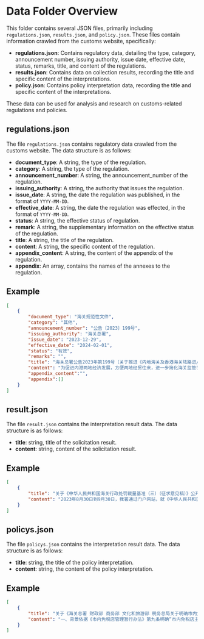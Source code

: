 # Data Folder Overview

This folder contains several JSON files, primarily including `regulations.json`, `results.json`, and `policy.json`. These files contain information crawled from the customs website, specifically:

- **regulations.json**: Contains regulatory data, detailing the type, category, announcement number, issuing authority, issue date, effective date, status, remarks, title, and content of the regulations.
- **results.json**: Contains data on collection results, recording the title and specific content of the interpretations.
- **policy.json**: Contains policy interpretation data, recording the title and specific content of the interpretations.

These data can be used for analysis and research on customs-related regulations and policies.


## regulations.json
The file `regulations.json` contains regulatory data crawled from the customs website. The data structure is as follows:
- **document_type**: A string, the type of the regulation.
- **category**: A string, the type of the regulation.
- **announcement_number**: A string, the announcement_number of the regulation.
- **issuing_authority**: A string, the authority that issues the regulation.
- **issue_date**: A string, the date the regulation was published, in the format of `YYYY-MM-DD`.
- **effective_date**: A string, the date the regulation was effected, in the format of `YYYY-MM-DD`.
- **status**: A string, the effective status of regulation.
- **remark**: A string, the supplementary information on the effective status of the regulation.
- **title**: A string, the title of the regulation.
- **content**: A string, the specific content of the regulation.
- **appendix_content**: A string, the content of the appendix of the regulation.
- **appendix**: An array, contains the names of the annexes to the regulation.

## Example
```json
[
    {
        "document_type": "海关规范性文件",
        "category": "其他",
        "announcement_number": "公告〔2023〕199号",
        "issuing_authority": "海关总署",
        "issue_date": "2023-12-29",
        "effective_date": "2024-02-01",
        "status": "有效",
        "remarks": "",
        "title": "海关总署公告2023年第199号（关于推进《内地海关及香港海关陆路进/出境载货清单》无纸化工作的公告）",
        "content": "为促进内港两地经济发展，方便两地经贸往来，进一步简化海关监管手续，海关总署决定进一步推进《内地海关及香港海关陆路进/出境载货清单》（以下简称《载货清单》）无纸化工作。现就有关事项公告如下：企业在向内地海关办理内地、香港陆路货运车辆（含货运空车）和所载货物各项通关监管手续时，无需提交纸质《载货清单》。《载货清单》的其他相关事项仍按照海关总署公告2004年第42号执行。本公告自2024年2月1日起施行。特此公告。海关总署2023年12月29日",
        "appendix_content":"",
        "appendix":[]
    }
]
```

## result.json
The file `result.json` contains the interpretation result data. The data structure is as follows:
- **title**: string, title of the solicitation result.
- **content**: string, content of the solicitation result.

## Example
```json
[
    {
        "title": "关于《中华人民共和国海关行政处罚裁量基准（三）（征求意见稿）》公开征求社会意见情况的反馈",
        "content": "2023年8月30日到9月30日，我署通过门户网站，就《中华人民共和国海关行政处罚裁量基准（三）（征求意见稿）》向社会公开征求意见。征求意见结束后，共收到有效反馈意见3条，主要涉及调整适用范围、修改相关定义等方面。经研究，部分采纳意见1条，不予采纳意见2条。部分采纳的意见主要为：对“轻微违法不予处罚”规定的进出口侵权货物的数量和价值进行了限定，并对多次实施违法行为的情形进行了规定。不予采纳的意见及理由主要为：一是部分意见内容涉及“从重处罚”中再犯情节的相关规定。不予采纳的原因已告知提议人，提议人表示理解和认可，已达成一致意见。二是部分意见内容涉及“初次违法”的定义范围。《民法典》规定的诉讼时效适用于民事案件，本裁量基准的适用范围为海关行政处罚案件，因此依据《行政处罚法》规定的行政违法追诉时效确定“初次违法”的时间认定标准。感谢社会各界对海关工作的关心支持！"
    }
]
```
## policys.json
The file `policys.json` contains the interpretation result data. The data structure is as follows:
- **title**: string, the title of the policy interpretation.
- **content**: string, the content of the policy interpretation.

## Example
```json
[
    {
        "title": "关于《海关总署 财政部 商务部 文化和旅游部 税务总局关于明确市内免税店经营品种的公告》的政策解读",
        "content": "一、背景依据《市内免税店管理暂行办法》第九条明确“市内免税店主要销售食品、服装服饰、箱包、鞋帽、母婴用品、首饰和工艺品、电子产品、香化产品、酒等便于携带的消费品。免税商品的经营范围，严格限于海关核定的种类和品种，核定工作由海关总署会同财政部、商务部、文化和旅游部、税务总局实施。鼓励市内免税店销售国货‘潮品’，将具有自主品牌、有助于传播中华优秀传统文化的特色产品纳入经营范围。”二、目标任务明确市内免税店经营品类范围，进一步规范市内免税店管理工作。三、主要内容市内免税店经营品种如下：1.食品、饮料；2.酒；3.纺织品及其制成品；4.皮革服装及配饰；5.箱包及鞋靴；6.表、钟及其配件、附件；7.眼镜（含太阳镜）；8.首饰及珠宝玉石；9.化妆品、洗护用品；10.母婴用品；11.厨卫用具及小家电（不含手机）；12.家用医疗、保健及美容美发器材；13.摄影（像）设备及其配件、附件；14.计算机及其外围设备；15.可穿戴设备等电子消费产品（无线耳机；其他接收、转换并发送或再生音像或其他数据用的设备；视频游戏控制器及设备的零件及附件）；16.文具用品、玩具、游戏品、节日或其他娱乐用品；17.工艺品；18.乐器；19.运动用品。制作单位：海关总署口岸监管司"
    }
]
```
